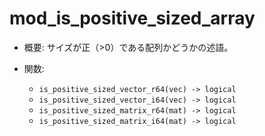 # mod_is_positive_sized_array

- 概要: サイズが正（>0）である配列かどうかの述語。

- 関数:
  - `is_positive_sized_vector_r64(vec) -> logical`
  - `is_positive_sized_vector_i64(vec) -> logical`
  - `is_positive_sized_matrix_r64(mat) -> logical`
  - `is_positive_sized_matrix_i64(mat) -> logical`

